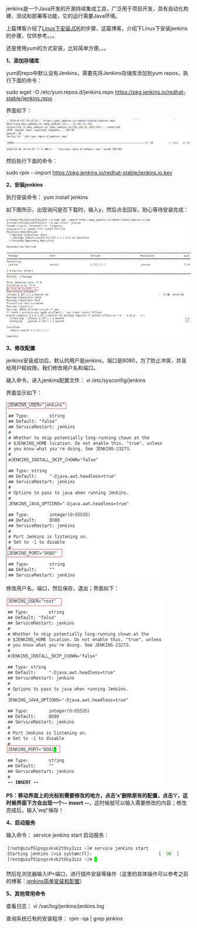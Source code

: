 jenkins是一个Java开发的开源持续集成工具，广泛用于项目开发，具有自动化构建、测试和部署等功能，它的运行需要Java环境。

上篇博客介绍了[Linux下安装JDK](http://www.cnblogs.com/imyalost/p/8709578.html)的步骤，这篇博客，介绍下Linux下安装jenkins的步骤，仅供参考。。。

还是使用yum的方式安装，比较简单方便。。。

 

**1、添加存储库**

yum的repo中默认没有Jenkins，需要先将Jenkins存储库添加到yum repos，执行下面的命令：

 sudo wget -O /etc/yum.repos.d/jenkins.repo https://pkg.jenkins.io/redhat-stable/jenkins.repo 

界面如下：

<img src="./img/jenkins/jenkins-1.png">

然后执行下面的命令：

 sudo rpm --import https://pkg.jenkins.io/redhat-stable/jenkins.io.key 

 

**2、安装jenkins**

执行安装命令： yum install jenkins

如下图所示，出现询问是否下载时，输入y，然后点击回车，耐心等待安装完成：

<img src="./img/jenkins/jenkins-2.png">

 

**3、修改配置**

jenkins安装成功后，默认的用户是jenkins，端口是8080，为了防止冲突，并且给用户赋权限，我们修改用户名和端口。

输入命令，进入jenkins配置文件： vi /etc/sysconfig/jenkins 

界面显示如下：

<img src="./img/jenkins/jenkins-3.png">

修改用户名，端口，然后保存，退出；界面如下：

<img src="./img/jenkins/jenkins-4.png">

**PS：**移动界面上的光标到需要修改的地方，点击‘x’删除原有的配置，点击‘i’，这时候界面下方会出现一个**-- insert --**，这时候就可以输入需要修改的内容；修改完成后，输入‘wq!’保存！

 

**4、启动服务**

输入命令： service jenkins start 启动服务：

<img src="./img/jenkins/jenkins-5.png">

然后在浏览器输入IP+端口，进行插件安装等操作（这里的具体操作可以参考之前的博客：[jenkins简单安装和配置](http://www.cnblogs.com/imyalost/p/8677345.html)）

 

**5、其他常用命令**

查看日志： vi /var/log/jenkins/jenkins.log 

查询系统已有的安装程序： rpm -qa | grep jenkins 